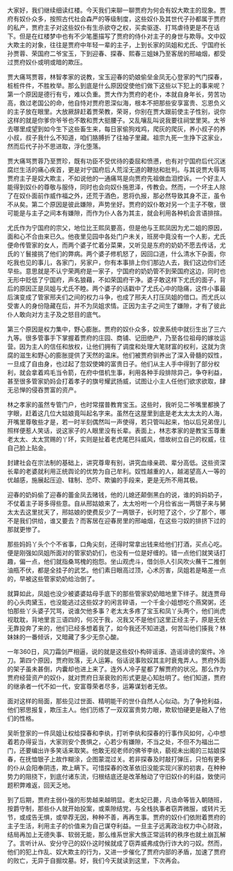 
大家好，我们继续细读红楼。今天我们来聊一聊贾府为何会有奴大欺主的现象。贾府有奴仆众多，按照古代社会森严的等级制度，这些奴仆及其世代子孙都属于贾府的私产，贾府主子对这些奴仆有生杀欲夺之权，买卖驱逐、打骂虐待更是不在话下。但是在红楼梦中也有不少笔墨描写了贾府的侍仆对主子的身世与欺辱。文中奴大欺主的对象，往往是贾府中年轻一辈的主子，上到长家的凤姐和尤氏、宁国府长孙贾蓉、荣国府二爷宝玉，下到迎春、探春、熙春三姐妹乃至客居的邢岫烟，都受过贾府奴仆或明或暗的欺压。

贾大痛骂贾蓉，林智孝家的说教，宝玉迎春的奶娘偷垒金凤无心登家的气门探春，桩桩件件，不胜枚举。那么到底是什么原因促使他们做下这些以下犯上的事来呢？第一个原因是德行有亏，难以负重。贾大作为贾府的老仆，本就自身年长，劳苦功高，救过老国公的命，他自恃对贾府恩深似海，根本不把那些安享富贵、忘恩负义的主子放在眼里。大放厥辞赶着贾荣教，荣哥，你别在贾大跟前使主子性别，说你这样的就是你爹你爷爷也不敢和贾大挺腰子。又乱嚷乱叫说我要往祠堂里哭。太爷去哪里成望到如今生下这些畜生来，每日家偷狗戏鸡，爬灰的爬灰，养小叔子的养小叔，叔子我什么不知道，咱们胳膊折了往袖子里藏。祖宗九死一生挣下这家业，然而后代子孙不思进取，浮化堕落。

贾大痛骂贾蓉乃至贾珍，既有功臣不受优待的委屈和愤懑，也有对宁国府后代沉迷腐烂生活的痛心疾首，更是对宁国府后人荒淫无道的鞭挞和批判。与其说贾大辱骂贾府主子是奴大欺主，不如说他的一通痛骂是向贾府先祖做血泪控诉。一个好主人能得到奴仆的尊敬与服侍，同时也会向奴仆施恩泽，传教会。然而，一个坏主人除了在奴仆面前作威作福之外，还荒于酒色，恩将仇报，那必然导致其身不正，虽令不从矣。第二个原因是彼此嫌隙，声势坐好。贾府的奴仆敢对另一个主子不敬，很可能是与主子之间本有嫌隙，而作为仆人各为其主，就会利用各种机会言语排揎。

尤氏作为宁国府的宗父，地位比王熙凤要高，但是他与王熙凤因为尤二姐的原因，面和心不合由来已久。他夜里见园中各处门户未关，班房中竟没有一个人影，尤氏便命传管家的女人，而两个婆子忙着分菜果，又听见是东府的奶奶不愿去传话，尤氏的丫鬟接挑了他们的弊病。两个婆子修机怒了，因回口道，什么清水下杂面，你吃我也见的事儿，各家门，另家户，你有本事排上你们那边人去，我们这边你们还早些。意思就是不认宁荣两府是一家子，宁国府的奶奶管不到荣国府这边，同时也无形中贬低了宁国府，声名狼藉，不如荣国府干净。婆子敢这样下尤氏的面子，背后的原因正是凤姐与尤氏不睦。两个婆子的话戳中了尤氏心中的隐痛，这件小事最后演变成了管家邢夫们之间的权力斗争，也成了邢夫人打压凤姐的借口。而尤氏以受害人的身份隐藏在后，并不为凤姐求情。正因为主子之间生了嫌隙，才有了彼此仆人敢向对方主子及之怒目的底气。

第三个原因是权力集中，野心膨胀。贾府的奴仆众多，奴隶系统中就衍生出了三六九等。很多管事手下掌握着贾府的庄园、商铺、记田绝产，乃至各位祖母的嫁妆运营。因为主人的信任和放权，让他们拥有了调度和处理大笔财富的权利，这就为贪腐的滋生和野心的膨胀提供了天然的温床。他们被贾府驯养出了深入骨髓的奴性，一旦成了自由身，也过起了忽奴使婢的富贵日子。他们从主人手中得到了部分权利，就会拿着鸡毛当令箭，在府中借机生事，利用各种手段排除异己，争夺利益，甚至很多管家奶妈会打着孝子的旗号耀武扬威，试图让小主人任他们欲求欲取，肆无忌惮的侵吞贾富的资产。

林之孝家的虽然专管门户，也时常摆普教育宝玉。这些时，我听见二爷嘴里都换了字眼，赶着这几位大姑娘竟叫起名字来。虽然在这屋里到底是老太太太太的人海，开嘴里尊敬些才是，若一时半刻偶然叫一声使得，若只管叫起来，怕以后兄弟侄儿照样便惹人笑话，说这家子的人眼里没有长辈。表面上，林志孝家的是教宝玉尊重老太太、太太赏赐的丫环，实则是扯着老虎尾巴抖威风，借故树立自己的权威，往自己脸上贴金。

封建社会在宗法制的基础上，讲究尊卑有别，讲究血缘亲疏、辈分高低。这些资深长辈的老婆就利用正统舆论的优势为自己牟利。奴性越重的人，越渴望高人一等的优越感，施展起压迫、辖制、恐吓、欺骗的手段来，更是无所不用其极。

迎春的奶妈偷了迎春的蕾金凤去赌钱，他的儿媳还颠倒黑白的说，谁的妈妈奶子，不仗着主子哥多得些意。自从邢姑娘来了，太太吩咐一个月俭省出一两银子来与舅太太去这里扰天了，邢姑娘的使费反少了一两银子，长时短了这个，少了那个，哪不是我们供给，谁又要去？而客居在迎春房里的邢岫烟，在这些刁奴的排挤下过的那就更惨了。

那些妈妈丫头个个不省事，口角尖刻，还得时常拿出钱来给他们打酒，买点心吃。便是刚强如凤姐所面对的管家奶奶们，也没有一位是好缠的。错一点他们就笑话打趣，偏一点，他们就指桑骂槐的抱怨。坐山观虎斗，借剑杀人引风吹火蘸干二推倒油瓶不伏，都是全挂子的武艺。他们素日眼高过顶，心术厉害，凤姐若是略差一点的，早被这些管家奶奶给治倒了。

就算如此，凤姐也没少被婆婆姑母手底下的那些管家奶奶暗地里下绊子。就连贾母的心头肉黛玉，也没能逃过这些奴才的闲言碎语，一个千金小姐想吃个燕窝粥，还怕那些丫头婆子咒骂，说谁欠他多事？老太太多疼了宝玉和凤丫头两个，他们尚虎视耽耽，背地里言三语四的，何况于我，况我又不是他们这里正经主子，原是无依无靠投奔了来的，他们已经多想着我了，如今我还不知进退，何苦叫他们揍我？林妹妹的一番倾诉，又暗藏了多少无奈心酸。

一年360日，风刀霜剑严相逼，说的就是这些奴仆构碎谣诼、造谣诽谤的案件。冷刀。第四个原因，贾府败落，无人运筹。俗话说事败奴其主时衰鬼弄人。贾府外面的架子虽未甚倒，内囊却也进上来了。连外人冷子星都了解贾府的状况。那么作为贾府经营资产的奴仆，就对贾府日渐衰败的形式更是心知肚明了。他们知道，贾府的继承者一代不如一代，安富尊荣者尽多，运筹谋划者无依。

面对这样的局面，那些见过世面、精明能干的世仆自然人心似动。为了争抢利益，他们邪思报复，欺压主人。他们历练了一双双富贵势力眼，欺软怕硬更是融入了他们的性格。

吴昕登家的一件凤姐让权给探春和李纨，打听李纨和探春的行事作风如何，心中想着若办得妥当，大家则安个畏惧之，心若少有嫌隙，不当之处，不但不为福出二门，还要编出许多笑话来取笑。他敢无视老师的佛爷李纨，藐视未出阁的三姑娘探春，在抚恤银子上故作糊涂，企图蒙混过关。若非探春及时敲打弹压，只怕有更多的仆从会阳奉阴违，欺上瞒下。可惜探春的改革依旧没能实现兴家的初衷，在种种势力的阻挠下，到底付诸东流，归根结底还是改革触动了守旧奴仆的利益，致使问题积弊难返，回天乏地。

到了后期，贾府主弱仆强的形势越来越明显。老太妃已薨，凡诰命等皆入朝随班，按爵守制，那些仆人就开始投案，或乘隙结党，与全栈执事者窃弄微服，或转片无节，或成告无惧，或举荐无因，种种不善，再再生事。贾府的奴仆们依附着贾府的主子生活，利用主子的价值来为自己谋夺利益。一旦主子远离政治权力中心财政，结局再加上无德失事、软弱无能，那么维系世家大族正常运转的秩序也就土崩瓦解了。言听计从、安分守己的奴仆这时候就成了窃弄威弗成伪行诈大的刁奴。然而，他们的犯上作乱、奴大欺主的行为，又进一步催化了贾府内部的矛盾，加速了贾府的败亡，无异于自掘坟墓。好，我们今天就读到这里，下次再会。


